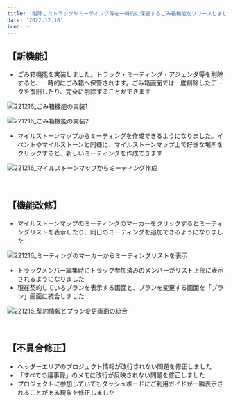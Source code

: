 ```yaml
---
title: '削除したトラックやミーティング等を一時的に保管するごみ箱機能をリリースしました。その他、使い勝手をよくする機能改修、不具合の修正を行いました。'
date: '2022.12.16'
icon: ✨
---
```


## 【新機能】
- ごみ箱機能を実装しました。トラック・ミーティング・アジェンダ等を削除すると、一時的にごみ箱へ保管されます。ごみ箱画面では一度削除したデータを復旧したり、完全に削除することができます

![221216_ごみ箱機能の実装1](https://user-images.githubusercontent.com/92074639/208368903-560df456-9d18-4ee0-80d5-c235b5b3a4a8.png)

![221216_ごみ箱機能の実装2](https://user-images.githubusercontent.com/92074639/208368920-a6987698-ec19-404f-a66d-f88982254b73.png)

- マイルストーンマップからミーティングを作成できるようになりました。イベントやマイルストーンと同様に、マイルストーンマップ上で好きな場所をクリックすると、新しいミーティングを作成できます

![221216_マイルストーンマップからミーティング作成](https://user-images.githubusercontent.com/92074639/208369013-2caaf9e3-15e9-4da7-b36f-8ee9817659fe.png)

<br>

## 【機能改修】
- マイルストーンマップのミーティングのマーカーをクリックするとミーティングリストを表示したり、同日のミーティングを追加できるようになりました

![221216_ミーティングのマーカーからミーティングリストを表示](https://user-images.githubusercontent.com/92074639/208369225-711477bb-b56c-4eae-a338-43e8d4f0f459.png)

- トラックメンバー編集時にトラック参加済みのメンバーがリスト上部に表示されるようになりました
- 現在契約しているプランを表示する画面と、プランを変更する画面を「プラン」画面に統合しました

![221216_契約情報とプラン変更画面の統合](https://user-images.githubusercontent.com/92074639/208369377-2054c01e-f9cd-42bd-a4cb-bb0b2a97ef55.png)

<br>

## 【不具合修正】
- ヘッダーエリアのプロジェクト情報が改行されない問題を修正しました
- 「すべての議事録」のメモに改行が反映されない問題を修正しました
- プロジェクトに参加していてもダッシュボードにご利用ガイドが一瞬表示されることがある現象を修正しました
